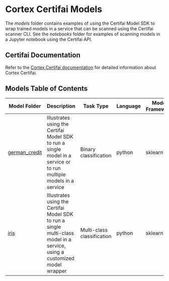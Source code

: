 # Cortex Certifai Models

The *models* folder contains examples of using the Certifai Model SDK to
wrap trained models in a service
that can be scanned using the Certifai scanner CLI. See the *notebooks* folder
for examples of scanning models in a Jupyter notebook using the Certifai API.


## Certifai Documentation

Refer to the
[Cortex Certifai documentation](https://cognitivescale.github.io/cortex-certifai/docs/about)
for detailed information about Cortex Certifai.

## Models Table of Contents

| Model Folder | Description | Task Type | Language | Model Framework |
| --- | --- | --- | --- | -- |
| [german_credit](https://github.com/CognitiveScale/cortex-certifai-examples/tree/master/models/german_credit) | Illustrates using the Certifai Model SDK to run a single model in a service or to run multiple models in a service  |  Binary classification | python | sklearn |
| [iris](https://github.com/CognitiveScale/cortex-certifai-examples/tree/master/models/iris) | Illustrates using the Certifai Model SDK to run a single multi-class model in a service, using a customized model wrapper  |  Multi-class classification | python | sklearn |
